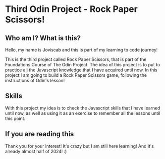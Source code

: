 # Third Odin Project - Rock Paper Scissors!

## Who am I? What is this?

Hello, my name is Joviscab and this is part of my learning to code journey!

This is the third project called Rock Paper Scissors, that is part of the Foundations Course of The Odin Project. The idea of this project is to put to practice all the Javascript knowledge that I have acquired until now. In this project I am going to build a Rock Paper Scissors game, following the instructions of Odin's lesson! 

## Skills

With this project my idea is to check the Javascript skills that I have learned until now, as well as using it as an exercise to remember all the lessons until this point.

## If you are reading this

Thank you for your interest! It's crazy but I am still here learning! And it's already almost half of 2024! :)
